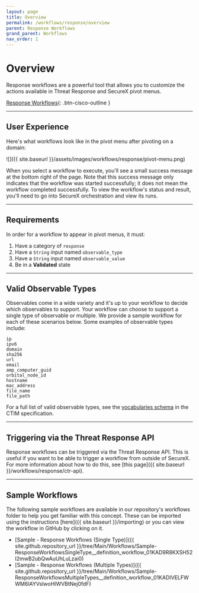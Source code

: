 ```yaml
---
layout: page
title: Overview
permalink: /workflows/response/overview
parent: Response Workflows
grand_parent: Workflows
nav_order: 1
---
```


# Overview
Response workflows are a powerful tool that allows you to customize the actions available in Threat Response and SecureX pivot menus.

[<i class="fa fa-video mr-1"></i> Response Workflows](https://www.youtube.com/watch?v=KlV0bGO4qRI&list=PLPFIie48Myg2tu2gHbgm-moYg8LDaXsSo){: .btn-cisco-outline }

---

## User Experience

Here's what workflows look like in the pivot menu after pivoting on a domain:

![]({{ site.baseurl }}/assets/images/workflows/response/pivot-menu.png)

When you select a workflow to execute, you'll see a small success message at the bottom right of the page. Note that this success message only indicates that the workflow was started successfully; it does not mean the workflow completed successfully. To view the workflow's status and result, you'll need to go into SecureX orchestration and view its runs.

---

## Requirements
In order for a workflow to appear in pivot menus, it must:
1. Have a category of `response`
1. Have a `String` input named `observable_type`
1. Have a `String` input named `observable_value`
1. Be in a **Validated** state

---

## Valid Observable Types
Observables come in a wide variety and it's up to your workflow to decide which observables to support. Your workflow can choose to support a single type of observable or multiple. We provide a sample workflow for each of these scenarios below. Some examples of observable types include:

```text
ip
ipv6
domain
sha256
url
email
amp_computer_guid
orbital_node_id
hostname
mac_address
file_name
file_path
```

For a full list of valid observable types, see the [vocabularies schema](https://github.com/threatgrid/ctim/blob/6053e75846044e56788f201d19e7d731193af0d3/src/ctim/schemas/vocabularies.cljc#L241) in the CTIM specification.

---

## Triggering via the Threat Response API
Response workflows can be triggered via the Threat Response API. This is useful if you want to be able to trigger a workflow from outside of SecureX. For more information about how to do this, see [this page]({{ site.baseurl }}/workflows/response/ctr-api).

---

## Sample Workflows
The following sample workflows are available in our repository's workflows folder to help you get familiar with this concept. These can be imported using the instructions [here]({{ site.baseurl }}/importing) or you can view the workflow in GitHub by clicking on it.

* [Sample - Response Workflows (Single Type)]({{ site.github.repository_url }}/tree/Main/Workflows/Sample-ResponseWorkflowsSingleType__definition_workflow_01KAD9R8KXSH52I2mwB2ubQwAuUhLuLzai0)
* [Sample - Response Workflows (Multiple Types)]({{ site.github.repository_url }}/tree/Main/Workflows/Sample-ResponseWorkflowsMultipleTypes__definition_workflow_01KADIVELFWWM6lAYVsIwoHIWVBtNej0fdF)
